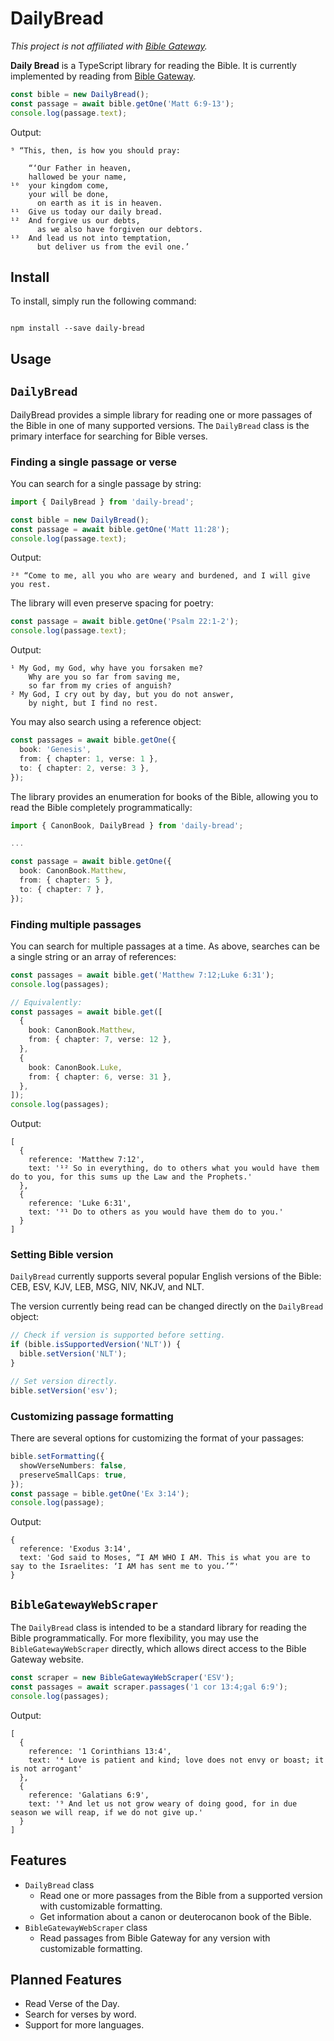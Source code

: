 # DailyBread

_This project is not affiliated with [Bible Gateway](http://biblegateway.com)._

**Daily Bread** is a TypeScript library for reading the Bible. It is currently implemented by reading from [Bible Gateway](http://biblegateway.com).

```ts
const bible = new DailyBread();
const passage = await bible.getOne('Matt 6:9-13');
console.log(passage.text);
```

Output:

```
⁹ “This, then, is how you should pray:

    “‘Our Father in heaven,
    hallowed be your name,
¹⁰  your kingdom come,
    your will be done,
      on earth as it is in heaven.
¹¹  Give us today our daily bread.
¹²  And forgive us our debts,
      as we also have forgiven our debtors.
¹³  And lead us not into temptation,
      but deliver us from the evil one.’
```

## Install

To install, simply run the following command:

```

npm install --save daily-bread

```

## Usage

## `DailyBread`

DailyBread provides a simple library for reading one or more passages of the Bible in one of many supported versions. The `DailyBread` class is the primary interface for searching for Bible verses.

### Finding a single passage or verse

You can search for a single passage by string:

```ts
import { DailyBread } from 'daily-bread';

const bible = new DailyBread();
const passage = await bible.getOne('Matt 11:28');
console.log(passage.text);
```

Output:

```
²⁸ “Come to me, all you who are weary and burdened, and I will give you rest.
```

The library will even preserve spacing for poetry:

```ts
const passage = await bible.getOne('Psalm 22:1-2');
console.log(passage.text);
```

Output:

```
¹ My God, my God, why have you forsaken me?
    Why are you so far from saving me,
    so far from my cries of anguish?
² My God, I cry out by day, but you do not answer,
    by night, but I find no rest.
```

You may also search using a reference object:

```ts
const passages = await bible.getOne({
  book: 'Genesis',
  from: { chapter: 1, verse: 1 },
  to: { chapter: 2, verse: 3 },
});
```

The library provides an enumeration for books of the Bible, allowing you to read the Bible completely programmatically:

```ts
import { CanonBook, DailyBread } from 'daily-bread';

...

const passage = await bible.getOne({
  book: CanonBook.Matthew,
  from: { chapter: 5 },
  to: { chapter: 7 },
});
```

### Finding multiple passages

You can search for multiple passages at a time. As above, searches can be a single string or an array of references:

```ts
const passages = await bible.get('Matthew 7:12;Luke 6:31');
console.log(passages);

// Equivalently:
const passages = await bible.get([
  {
    book: CanonBook.Matthew,
    from: { chapter: 7, verse: 12 },
  },
  {
    book: CanonBook.Luke,
    from: { chapter: 6, verse: 31 },
  },
]);
console.log(passages);
```

Output:

```
[
  {
    reference: 'Matthew 7:12',
    text: '¹² So in everything, do to others what you would have them do to you, for this sums up the Law and the Prophets.'
  },
  {
    reference: 'Luke 6:31',
    text: '³¹ Do to others as you would have them do to you.'
  }
]
```

### Setting Bible version

`DailyBread` currently supports several popular English versions of the Bible: CEB, ESV, KJV, LEB, MSG, NIV, NKJV, and NLT.

The version currently being read can be changed directly on the `DailyBread` object:

```ts
// Check if version is supported before setting.
if (bible.isSupportedVersion('NLT')) {
  bible.setVersion('NLT');
}

// Set version directly.
bible.setVersion('esv');
```

### Customizing passage formatting

There are several options for customizing the format of your passages:

```ts
bible.setFormatting({
  showVerseNumbers: false,
  preserveSmallCaps: true,
});
const passage = bible.getOne('Ex 3:14');
console.log(passage);
```

Output:

```
{
  reference: 'Exodus 3:14',
  text: 'God said to Moses, “I AM WHO I AM. This is what you are to say to the Israelites: ‘I AM has sent me to you.’”'
}
```

## `BibleGatewayWebScraper`

The `DailyBread` class is intended to be a standard library for reading the Bible programmatically. For more flexibility, you may use the `BibleGatewayWebScraper` directly, which allows direct access to the Bible Gateway website.

```ts
const scraper = new BibleGatewayWebScraper('ESV');
const passages = await scraper.passages('1 cor 13:4;gal 6:9');
console.log(passages);
```

Output:

```
[
  {
    reference: '1 Corinthians 13:4',
    text: '⁴ Love is patient and kind; love does not envy or boast; it is not arrogant'
  },
  {
    reference: 'Galatians 6:9',
    text: '⁹ And let us not grow weary of doing good, for in due season we will reap, if we do not give up.'
  }
]
```

## Features

- `DailyBread` class
  - Read one or more passages from the Bible from a supported version with customizable formatting.
  - Get information about a canon or deuterocanon book of the Bible.
- `BibleGatewayWebScraper` class
  - Read passages from Bible Gateway for any version with customizable formatting.

## Planned Features

- Read Verse of the Day.
- Search for verses by word.
- Support for more languages.
